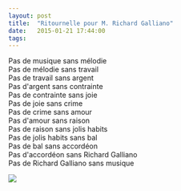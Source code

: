 ```yaml
---
layout: post
title:  "Ritournelle pour M. Richard Galliano"
date:   2015-01-21 17:44:00
tags:   
---
```


<p>Pas de musique sans mélodie<br/>Pas de mélodie sans travail<br/>Pas de travail sans argent<br/>Pas d'argent sans contrainte<br/>Pas de contrainte sans joie<br/>Pas de joie sans crime<br/>Pas de crime sans amour<br/>Pas d'amour sans raison<br/>Pas de raison sans jolis habits<br/>Pas de jolis habits sans bal<br/>Pas de bal sans accordéon<br/>Pas d'accordéon sans Richard Galliano<br/>Pas de Richard Galliano sans musique</p>
<p><img src="https://31.media.tumblr.com/0ca8572c931e5cfdd70db09177a9b93c/tumblr_inline_nijdllh4f91r8k9kn.jpg"/></p>
